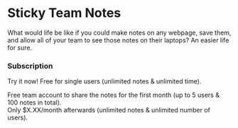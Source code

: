 # Sticky Team Notes

What would life be like if you could make notes on any webpage, save them, and allow all of your team to see those notes on their laptops? An easier life for sure.



### Subscription
Try it now! Free for single users (unlimited notes & unlimited time). 

Free team account to share the notes for the first month (up to 5 users & 100 notes in total).  
Only $X.XX/month afterwards (unlimited notes & unlimited number of users).
